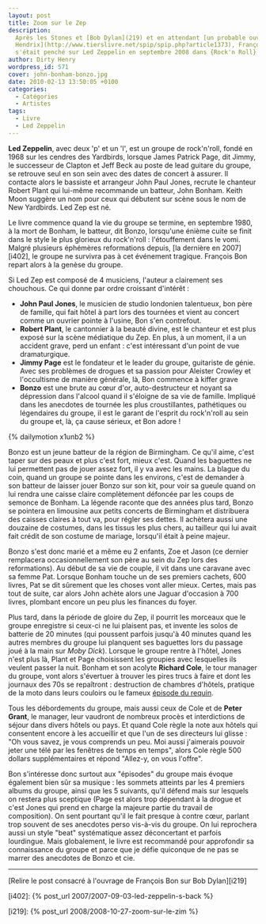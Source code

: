 ```yaml
---
layout: post
title: Zoom sur le Zep
description:
  Après les Stones et [Bob Dylan](219) et en attendant [un probable ouvrage sur
  Hendrix](http://www.tierslivre.net/spip/spip.php?article1373), François Bon
  s'était penché sur Led Zeppelin en septembre 2008 dans {Rock'n Roll}.
author: Dirty Henry
wordpress_id: 571
cover: john-bonham-bonzo.jpg
date: 2010-02-13 13:50:05 +0100
categories:
  - Catégories
  - Artistes
tags:
  - Livre
  - Led Zeppelin
---
```


**Led Zeppelin**, avec deux 'p' et un 'l', est un groupe de rock'n'roll, fondé
en 1968 sur les cendres des Yardbirds, lorsque James Patrick Page, dit Jimmy, le
successeur de Clapton et Jeff Beck au poste de lead guitare du groupe, se
retrouve seul en son sein avec des dates de concert à assurer. Il contacte alors
le bassiste et arrangeur John Paul Jones, recrute le chanteur Robert Plant qui
lui-même recommande un batteur, John Bonham. Keith Moon suggère un nom pour ceux
qui débutent sur scène sous le nom de New Yardbirds. Led Zep est né.

Le livre commence quand la vie du groupe se termine, en septembre 1980, à la
mort de Bonham, le batteur, dit Bonzo, lorsqu'une énième cuite se finit dans le
style le plus glorieux du rock'n'roll : l'étouffement dans le vomi. Malgré
plusieurs éphémères reformations depuis, [la dernière en 2007][i402], le groupe
ne survivra pas à cet événement tragique. François Bon repart alors à la genèse
du groupe.

Si Led Zep est composé de 4 musiciens, l'auteur a clairement ses chouchous. Ce
qui donne par ordre croissant d'intérêt :

- **John Paul Jones**, le musicien de studio londonien talentueux, bon père de
  famille, qui fait hôtel à part lors des tournées et vient au concert comme un
  ouvrier pointe à l'usine, Bon s'en contrefout.
- **Robert Plant**, le cantonnier à la beauté divine, est le chanteur et est
  plus exposé sur la scène médiatique du Zep. En plus, à un moment, il a un
  accident grave, perd un enfant : c'est intéressant d'un point de vue
  dramaturgique.
- **Jimmy Page** est le fondateur et le leader du groupe, guitariste de génie.
  Avec ses problèmes de drogues et sa passion pour Aleister Crowley et
  l'occultisme de manière générale, là, Bon commence à kiffer grave
- **Bonzo** est une brute au cœur d'or, auto-destructeur et noyant sa dépression
  dans l'alcool quand il s'éloigne de sa vie de famille. Impliqué dans les
  anecdotes de tournée les plus croustillantes, pathétiques ou légendaires du
  groupe, il est le garant de l'esprit du rock'n'roll au sein du groupe et, là,
  ça cause sérieux, et Bon adore !

{% dailymotion x1unb2 %}

Bonzo est un jeune batteur de la région de Birmingham. Ce qu'il aime, c'est
taper sur des peaux et plus c'est fort, mieux c'est. Quand les baguettes ne lui
permettent pas de jouer assez fort, il y va avec les mains. La blague du coin,
quand un groupe se pointe dans les environs, c'est de demander à son batteur de
laisser jouer Bonzo sur son kit, pour voir sa gueule quand on lui rendra une
caisse claire complètement défoncée par les coups de semonce de Bonham. La
légende raconte que des années plus tard, Bonzo se pointera en limousine aux
petits concerts de Birmingham et distribuera des caisses claires à tout va, pour
régler ses dettes. Il achètera aussi une douzaine de costumes, dans les tissus
les plus chers, au tailleur qui lui avait fait crédit de son costume de mariage,
lorsqu'il était à peine majeur.

Bonzo s'est donc marié et a même eu 2 enfants, Zoe et Jason (ce dernier
remplacera occasionnellement son père au sein du Zep lors des reformations). Au
début de sa vie de couple, il vit dans une caravane avec sa femme Pat. Lorsque
Bonham touche un de ses premiers cachets, 600 livres, Pat se dit sûrement que
les choses vont aller mieux. Certes, mais pas tout de suite, car alors John
achète alors une Jaguar d'occasion à 700 livres, plombant encore un peu plus les
finances du foyer.

Plus tard, dans la période de gloire du Zep, il pourrit les morceaux que le
groupe enregistre si ceux-ci ne lui plaisent pas, et invente les solos de
batterie de 20 minutes (qui poussent parfois jusqu'à 40 minutes quand les autres
membres du groupe lui planquent ses baguettes lors du passage joué à la main sur
_Moby Dick_). Lorsque le groupe rentre à l'hôtel, Jones n'est plus là, Plant et
Page choisissent les groupies avec lesquelles ils veulent passer la nuit. Bonham
et son acolyte **Richard Cole**, le tour manager du groupe, vont alors
s'évertuer à trouver les pires trucs à faire et dont les journaux des 70s se
repaîtront : destruction de chambres d'hôtels, pratique de la moto dans leurs
couloirs ou le fameux
[épisode du requin](http://en.wikipedia.org/wiki/Shark_episode).

Tous les débordements du groupe, mais aussi ceux de Cole et de **Peter Grant**,
le manager, leur vaudront de nombreux procès et interdictions de séjour dans
divers hôtels ou pays. Et quand Cole règle la note aux hôtels qui consentent
encore à les accueillir et que l'un de ses directeurs lui glisse : "Oh vous
savez, je vous comprends un peu. Moi aussi j'aimerais pouvoir jeter une télé par
les fenêtres de temps en temps", alors Cole règle 500 dollars supplémentaires et
répond "Allez-y, on vous l'offre".

Bon s'intéresse donc surtout aux "épisodes" du groupe mais évoque également bien
sûr sa musique : les sommets atteints par les 4 premiers albums du groupe, ainsi
que les 5 suivants, qu'il défend mais sur lesquels on restera plus sceptique
(Page est alors trop dépendant à la drogue et c'est Jones qui prend en charge la
majeure partie du travail de composition). On sent pourtant qu'il le fait
presque à contre cœur, parlant trop souvent de ses anecdotes perso vis-à-vis du
groupe. On lui reprochera aussi un style "beat" systématique assez déconcertant
et parfois lourdingue. Mais globalement, le livre est recommandé pour
approfondir sa connaissance du groupe et parce que je défie quiconque de ne pas
se marrer des anecdotes de Bonzo et cie.

---

[Relire le post consacré à l'ouvrage de François Bon sur Bob Dylan][i219]

[i402]: {% post_url 2007/2007-09-03-led-zeppelin-s-back %}

[i219]: {% post_url 2008/2008-10-27-zoom-sur-le-zim %}
